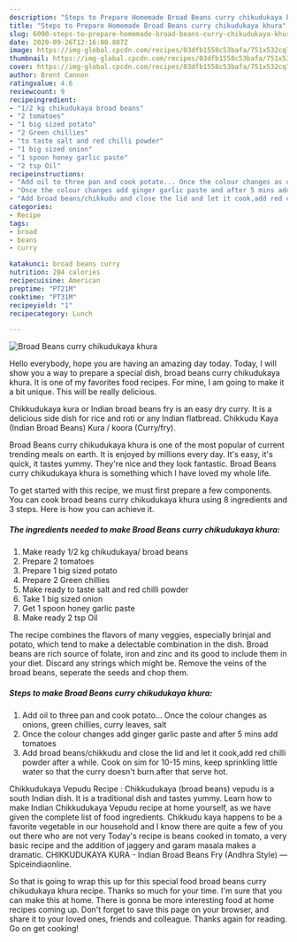 ```yaml
---
description: "Steps to Prepare Homemade Broad Beans curry chikudukaya khura"
title: "Steps to Prepare Homemade Broad Beans curry chikudukaya khura"
slug: 6090-steps-to-prepare-homemade-broad-beans-curry-chikudukaya-khura
date: 2020-09-26T12:16:00.887Z
image: https://img-global.cpcdn.com/recipes/03dfb1558c53bafa/751x532cq70/broad-beans-curry-chikudukaya-khura-recipe-main-photo.jpg
thumbnail: https://img-global.cpcdn.com/recipes/03dfb1558c53bafa/751x532cq70/broad-beans-curry-chikudukaya-khura-recipe-main-photo.jpg
cover: https://img-global.cpcdn.com/recipes/03dfb1558c53bafa/751x532cq70/broad-beans-curry-chikudukaya-khura-recipe-main-photo.jpg
author: Brent Cannon
ratingvalue: 4.6
reviewcount: 9
recipeingredient:
- "1/2 kg chikudukaya broad beans"
- "2 tomatoes"
- "1 big sized potato"
- "2 Green chillies"
- "to taste salt and red chilli powder"
- "1 big sized onion"
- "1 spoon honey garlic paste"
- "2 tsp Oil"
recipeinstructions:
- "Add oil to three pan and cook potato... Once the colour changes as onions, green chillies, curry leaves, salt"
- "Once the colour changes add ginger garlic paste and after 5 mins add tomatoes"
- "Add broad beans/chikkudu and close the lid and let it cook,add red chilli powder after a while. Cook on sim for 10-15 mins, keep sprinkling little water so that the curry doesn&#39;t burn.after that serve hot."
categories:
- Recipe
tags:
- broad
- beans
- curry

katakunci: broad beans curry 
nutrition: 284 calories
recipecuisine: American
preptime: "PT21M"
cooktime: "PT31M"
recipeyield: "1"
recipecategory: Lunch

---
```



![Broad Beans curry chikudukaya khura](https://img-global.cpcdn.com/recipes/03dfb1558c53bafa/751x532cq70/broad-beans-curry-chikudukaya-khura-recipe-main-photo.jpg)

Hello everybody, hope you are having an amazing day today. Today, I will show you a way to prepare a special dish, broad beans curry chikudukaya khura. It is one of my favorites food recipes. For mine, I am going to make it a bit unique. This will be really delicious.

Chikkudukaya kura or Indian broad beans fry is an easy dry curry. It is a delicious side dish for rice and roti or any Indian flatbread. Chikkudu Kaya (Indian Broad Beans) Kura / koora (Curry/fry).

Broad Beans curry chikudukaya khura is one of the most popular of current trending meals on earth. It is enjoyed by millions every day. It's easy, it's quick, it tastes yummy. They're nice and they look fantastic. Broad Beans curry chikudukaya khura is something which I have loved my whole life.


To get started with this recipe, we must first prepare a few components. You can cook broad beans curry chikudukaya khura using 8 ingredients and 3 steps. Here is how you can achieve it.

<!--inarticleads1-->

##### The ingredients needed to make Broad Beans curry chikudukaya khura:

1. Make ready 1/2 kg chikudukaya/ broad beans
1. Prepare 2 tomatoes
1. Prepare 1 big sized potato
1. Prepare 2 Green chillies
1. Make ready to taste salt and red chilli powder
1. Take 1 big sized onion
1. Get 1 spoon honey garlic paste
1. Make ready 2 tsp Oil


The recipe combines the flavors of many veggies, especially brinjal and potato, which tend to make a delectable combination in the dish. Broad beans are rich source of folate, iron and zinc and its good to include them in your diet. Discard any strings which might be. Remove the veins of the broad beans, seperate the seeds and chop them. 

<!--inarticleads2-->

##### Steps to make Broad Beans curry chikudukaya khura:

1. Add oil to three pan and cook potato... Once the colour changes as onions, green chillies, curry leaves, salt
1. Once the colour changes add ginger garlic paste and after 5 mins add tomatoes
1. Add broad beans/chikkudu and close the lid and let it cook,add red chilli powder after a while. Cook on sim for 10-15 mins, keep sprinkling little water so that the curry doesn&#39;t burn.after that serve hot.


Chikkudukaya Vepudu Recipe : Chikkudukaya (broad beans) vepudu is a south Indian dish. It is a traditional dish and tastes yummy. Learn how to make Indian Chikkudukaya Vepudu recipe at home yourself, as we have given the complete list of food ingredients. Chikkudu kaya happens to be a favorite vegetable in our household and I know there are quite a few of you out there who are not very Today&#39;s recipe is beans cooked in tomato, a very basic recipe and the addition of jaggery and garam masala makes a dramatic. CHIKKUDUKAYA KURA - Indian Broad Beans Fry (Andhra Style) — Spiceindiaonline. 

So that is going to wrap this up for this special food broad beans curry chikudukaya khura recipe. Thanks so much for your time. I'm sure that you can make this at home. There is gonna be more interesting food at home recipes coming up. Don't forget to save this page on your browser, and share it to your loved ones, friends and colleague. Thanks again for reading. Go on get cooking!
